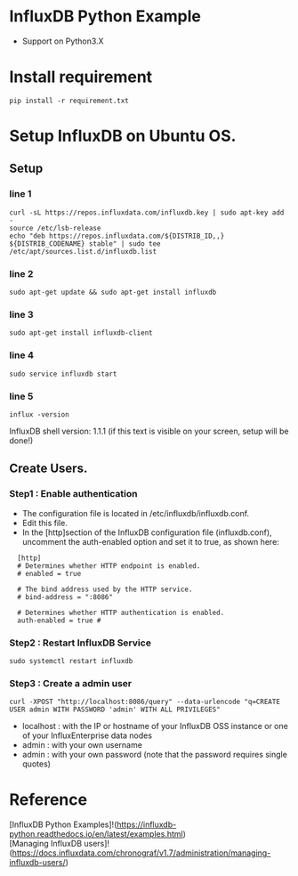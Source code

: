 # InfluxDB Python Example
* Support on Python3.X

# Install requirement
```
pip install -r requirement.txt
```



# Setup InfluxDB on Ubuntu OS.

## Setup

### line 1
```
curl -sL https://repos.influxdata.com/influxdb.key | sudo apt-key add -
source /etc/lsb-release
echo "deb https://repos.influxdata.com/${DISTRIB_ID,,} ${DISTRIB_CODENAME} stable" | sudo tee /etc/apt/sources.list.d/influxdb.list
```
### line 2
```
sudo apt-get update && sudo apt-get install influxdb
```
### line 3
```
sudo apt-get install influxdb-client
```

### line 4
```
sudo service influxdb start
```
### line 5
```
influx -version
```

InfluxDB shell version: 1.1.1 (if this text is visible on your screen, setup will be done!)

## Create Users.

### Step1 : Enable authentication
- The configuration file is located in /etc/influxdb/influxdb.conf.
- Edit this file.
- In the [http]section of the InfluxDB configuration file (influxdb.conf), uncomment the auth-enabled option and set it to true, as shown here:

```
  [http]  
  # Determines whether HTTP endpoint is enabled.
  # enabled = true

  # The bind address used by the HTTP service.
  # bind-address = ":8086"

  # Determines whether HTTP authentication is enabled.
  auth-enabled = true #
```


### Step2 : Restart InfluxDB Service 
```
sudo systemctl restart influxdb
```

### Step3 : Create a admin user
```
curl -XPOST "http://localhost:8086/query" --data-urlencode "q=CREATE USER admin WITH PASSWORD 'admin' WITH ALL PRIVILEGES"
```

- localhost : with the IP or hostname of your InfluxDB OSS instance or one of your InfluxEnterprise data nodes
- admin : with your own username
- admin : with your own password (note that the password requires single quotes)

# Reference
[InfluxDB Python Examples]!(https://influxdb-python.readthedocs.io/en/latest/examples.html)  
[Managing InfluxDB users]!(https://docs.influxdata.com/chronograf/v1.7/administration/managing-influxdb-users/)
